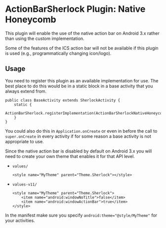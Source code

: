 ActionBarSherlock Plugin: Native Honeycomb
==========================================

This plugin will enable the use of the native action bar on Android 3.x rather
than using the custom implementation.

Some of the features of the ICS action bar will not be available if this plugin
is used (e.g., programmatically changing icon/logo).


Usage
-----

You need to register this plugin as an available implementation for use. The
best place to do this would be in a static block in a base activity that you
always extend from.

    public class BaseActivity extends SherlockActivity {
        static {
            ActionBarSherlock.registerImplementation(ActionBarSherlockNativeHoneycomb.class);
        }
    }

You could also do this in `Application.onCreate` or even in before the call to
`super.onCreate` in every activity if for some reason a base activity is not
appropriate to use.

Since the native action bar is disabled by default on Android 3.x you will need
to create your own theme that enables it for that API level.

  * `values/`
    
        <style name="MyTheme" parent="Theme.Sherlock"></style>

  * `values-v11/`
    
        <style name="MyTheme" parent="Theme.Sherlock">
            <item name="android:windowNoTitle">false</item>
            <item name="android:windowActionBar">true</item>
        </style>

In the manifest make sure you specify `android:theme="@style/MyTheme"` for your
activities.
